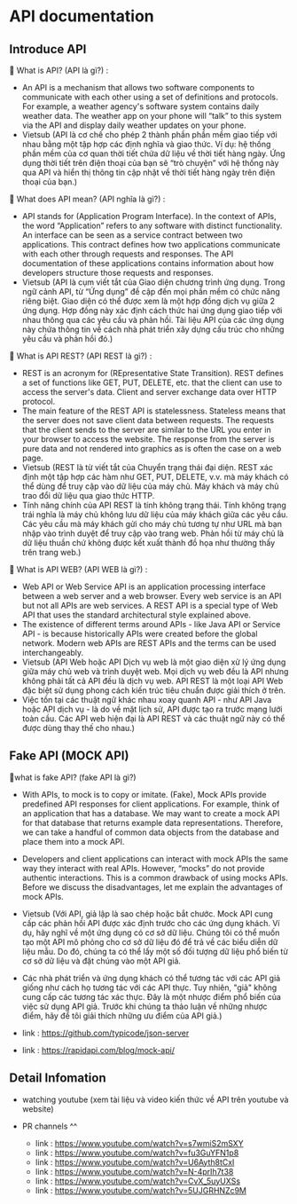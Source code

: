 # API documentation

## Introduce API

💬 What is API? (API là gì?) :

- An API is a mechanism that allows two software components to communicate with each other using a set of definitions and protocols. For example, a weather agency's software system contains daily weather data. The weather app on your phone will “talk” to this system via the API and display daily weather updates on your phone. 
- Vietsub (API là cơ chế cho phép 2 thành phần phần mềm giao tiếp với nhau bằng một tập hợp các định nghĩa và giao thức. Ví dụ: hệ thống phần mềm của cơ quan thời tiết chứa dữ liệu về thời tiết hàng ngày. Ứng dụng thời tiết trên điện thoại của bạn sẽ “trò chuyện” với hệ thống này qua API và hiển thị thông tin cập nhật về thời tiết hàng ngày trên điện thoại của bạn.)

💬 What does API mean? (API nghĩa là gì?) :

- API stands for (Application Program Interface). In the context of APIs, the word “Application” refers to any software with distinct functionality. An interface can be seen as a service contract between two applications. This contract defines how two applications communicate with each other through requests and responses. The API documentation of these applications contains information about how developers structure those requests and responses.
- Vietsub (API là cụm viết tắt của Giao diện chương trình ứng dụng. Trong ngữ cảnh API, từ “Ứng dụng” đề cập đến mọi phần mềm có chức năng riêng biệt. Giao diện có thể được xem là một hợp đồng dịch vụ giữa 2 ứng dụng. Hợp đồng này xác định cách thức hai ứng dụng giao tiếp với nhau thông qua các yêu cầu và phản hồi. Tài liệu API của các ứng dụng này chứa thông tin về cách nhà phát triển xây dựng cấu trúc cho những yêu cầu và phản hồi đó.)

💬 What is API REST? (API REST là gì?) : 

- REST is an acronym for (REpresentative State Transition). REST defines a set of functions like GET, PUT, DELETE, etc. that the client can use to access the server's data. Client and server exchange data over HTTP protocol.
- The main feature of the REST API is statelessness. Stateless means that the server does not save client data between requests. The requests that the client sends to the server are similar to the URL you enter in your browser to access the website. The response from the server is pure data and not rendered into graphics as is often the case on a web page.
- Vietsub (REST là từ viết tắt của Chuyển trạng thái đại diện. REST xác định một tập hợp các hàm như GET, PUT, DELETE, v.v. mà máy khách có thể dùng để truy cập vào dữ liệu của máy chủ. Máy khách và máy chủ trao đổi dữ liệu qua giao thức HTTP.
- Tính năng chính của API REST là tính không trạng thái. Tính không trạng trái nghĩa là máy chủ không lưu dữ liệu của máy khách giữa các yêu cầu. Các yêu cầu mà máy khách gửi cho máy chủ tương tự như URL mà bạn nhập vào trình duyệt để truy cập vào trang web. Phản hồi từ máy chủ là dữ liệu thuần chứ không được kết xuất thành đồ họa như thường thấy trên trang web.)

💬 What is API WEB? (API WEB là gì?) : 

- Web API or Web Service API is an application processing interface between a web server and a web browser. Every web service is an API but not all APIs are web services. A REST API is a special type of Web API that uses the standard architectural style explained above.
- The existence of different terms around APIs - like Java API or Service API - is because historically APIs were created before the global network. Modern web APIs are REST APIs and the terms can be used interchangeably.
- Vietsub (API Web hoặc API Dịch vụ web là một giao diện xử lý ứng dụng giữa máy chủ web và trình duyệt web. Mọi dịch vụ web đều là API nhưng không phải tất cả API đều là dịch vụ web. API REST là một loại API Web đặc biệt sử dụng phong cách kiến trúc tiêu chuẩn được giải thích ở trên.
- Việc tồn tại các thuật ngữ khác nhau xoay quanh API - như API Java hoặc API dịch vụ - là do về mặt lịch sử, API được tạo ra trước mạng lưới toàn cầu. Các API web hiện đại là API REST và các thuật ngữ này có thể được dùng thay thế cho nhau.)

## Fake API (MOCK API)

💬what is fake API? (fake API là gì?)

- With APIs, to mock is to copy or imitate. (Fake), Mock APIs provide predefined API responses for client applications. For example, think of an application that has a database. We may want to create a mock API for that database that returns example data representations. Therefore, we can take a handful of common data objects from the database and place them into a mock API.
- Developers and client applications can interact with mock APIs the same way they interact with real APIs. However, “mocks” do not provide authentic interactions. This is a common drawback of using mocks APIs. Before we discuss the disadvantages, let me explain the advantages of mock APIs.
- Vietsub (Với API, giả lập là sao chép hoặc bắt chước. Mock API cung cấp các phản hồi API được xác định trước cho các ứng dụng khách. Ví dụ, hãy nghĩ về một ứng dụng có cơ sở dữ liệu. Chúng tôi có thể muốn tạo một API mô phỏng cho cơ sở dữ liệu đó để trả về các biểu diễn dữ liệu mẫu. Do đó, chúng ta có thể lấy một số đối tượng dữ liệu phổ biến từ cơ sở dữ liệu và đặt chúng vào một API giả.
- Các nhà phát triển và ứng dụng khách có thể tương tác với các API giả giống như cách họ tương tác với các API thực. Tuy nhiên, "giả" không cung cấp các tương tác xác thực. Đây là một nhược điểm phổ biến của việc sử dụng API giả. Trước khi chúng ta thảo luận về những nhược điểm, hãy để tôi giải thích những ưu điểm của API giả.)

- link : https://github.com/typicode/json-server
- link : https://rapidapi.com/blog/mock-api/

## Detail Infomation

- watching youtube (xem tài liệu và video kiến thức về API trên youtube và website)
- PR channels ^^

    - link : https://www.youtube.com/watch?v=s7wmiS2mSXY
    - link : https://www.youtube.com/watch?v=fu3GuYFN1p8
    - link : https://www.youtube.com/watch?v=U6Ayth8tCxI
    - link : https://www.youtube.com/watch?v=N-4prIh7t38
    - link : https://www.youtube.com/watch?v=CvX_5uyUXSs
    - link : https://www.youtube.com/watch?v=5UJGRHNZc9M



























